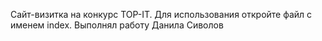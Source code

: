 Сайт-визитка на конкурс TOP-IT. Для использования откройте файл с именем index.
Выполнял работу Данила Сиволов
